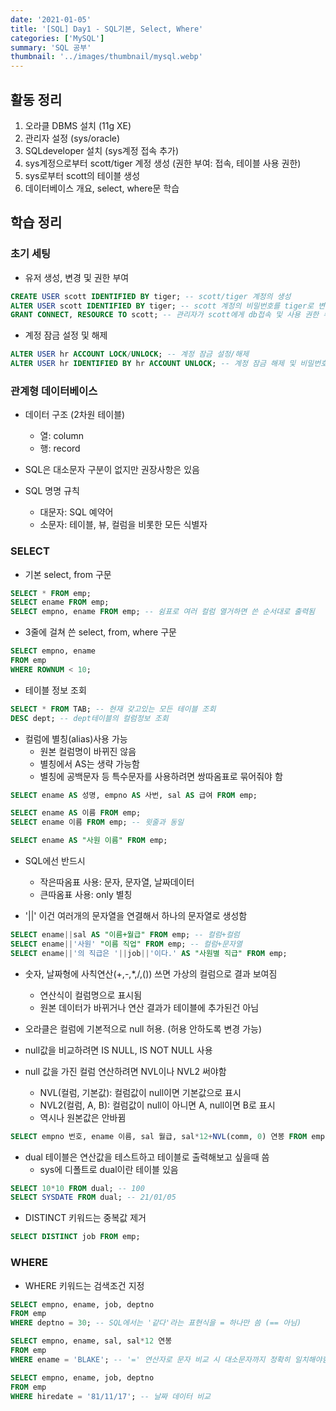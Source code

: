 ```yaml
---
date: '2021-01-05'
title: '[SQL] Day1 - SQL기본, Select, Where'
categories: ['MySQL']
summary: 'SQL 공부'
thumbnail: '../images/thumbnail/mysql.webp'
---
```


## 활동 정리

1. 오라클 DBMS 설치 (11g XE)
2. 관리자 설정 (sys/oracle)
3. SQLdeveloper 설치 (sys계정 접속 추가)
4. sys계정으로부터 scott/tiger 계정 생성 (권한 부여: 접속, 테이블 사용 권한)
5. sys로부터 scott의 테이블 생성
6. 데이터베이스 개요, select, where문 학습


## 학습 정리

### 초기 세팅

- 유저 생성, 변경 및 권한 부여

```sql
CREATE USER scott IDENTIFIED BY tiger; -- scott/tiger 계정의 생성
ALTER USER scott IDENTIFIED BY tiger; -- scott 계정의 비밀번호를 tiger로 변경
GRANT CONNECT, RESOURCE TO scott; -- 관리자가 scott에게 db접속 및 사용 권한 부여
```

- 계정 잠금 설정 및 해제

```sql
ALTER USER hr ACCOUNT LOCK/UNLOCK; -- 계정 잠금 설정/해제
ALTER USER hr IDENTIFIED BY hr ACCOUNT UNLOCK; -- 계정 잠금 해제 및 비밀번호 변경
```


### 관계형 데이터베이스

- 데이터 구조 (2차원 테이블)
	- 열: column
	- 행: record

- SQL은 대소문자 구분이 없지만 권장사항은 있음
- SQL 명명 규칙
	- 대문자: SQL 예약어
	- 소문자: 테이블, 뷰, 컬럼을 비롯한 모든 식별자

### SELECT

- 기본 select, from 구문

```sql
SELECT * FROM emp;
SELECT ename FROM emp;
SELECT empno, ename FROM emp; -- 쉼표로 여러 컬럼 열거하면 쓴 순서대로 출력됨
```

- 3줄에 걸쳐 쓴 select, from, where 구문

```sql
SELECT empno, ename
FROM emp
WHERE ROWNUM < 10;
```

- 테이블 정보 조회

```sql
SELECT * FROM TAB; -- 현재 갖고있는 모든 테이블 조회
DESC dept; -- dept테이블의 컬럼정보 조회
```

- 컬럼에 별칭(alias)사용 가능
	- 원본 컬럼명이 바뀌진 않음
	- 별칭에서 AS는 생략 가능함
	- 별칭에 공백문자 등 특수문자를 사용하려면 쌍따옴표로 묶어줘야 함

```sql
SELECT ename AS 성명, empno AS 사번, sal AS 급여 FROM emp;

SELECT ename AS 이름 FROM emp;
SELECT ename 이름 FROM emp; -- 윗줄과 동일

SELECT ename AS "사원 이름" FROM emp;
```

- SQL에선 반드시
	- 작은따옴표 사용: 문자, 문자열, 날짜데이터
	- 큰따옴표 사용: only 별칭

- '&#124;&#124;' 이건 여러개의 문자열을 연결해서 하나의 문자열로 생성함

```sql
SELECT ename||sal AS "이름+월급" FROM emp; -- 컬럼+컬럼
SELECT ename||'사원' "이름 직업" FROM emp; -- 컬럼+문자열
SELECT ename||'의 직급은 '||job||'이다.' AS "사원별 직급" FROM emp;
```

- 숫자, 날짜형에 사칙연산(+,-,*,/,()) 쓰면 가상의 컬럼으로 결과 보여짐
	- 연산식이 컬럼명으로 표시됨
	- 원본 데이터가 바뀌거나 연산 결과가 테이블에 추가된건 아님

- 오라클은 컬럼에 기본적으로 null 허용. (허용 안하도록 변경 가능)
- null값을 비교하려면 IS NULL, IS NOT NULL 사용
- null 값을 가진 컬럼 연산하려면 NVL이나 NVL2 써야함
	- NVL(컬럼, 기본값): 컬럼값이 null이면 기본값으로 표시
	- NVL2(컬럼, A, B): 컬럼값이 null이 아니면 A, null이면 B로 표시
	- 역시나 원본값은 안바뀜

```sql
SELECT empno 번호, ename 이름, sal 월급, sal*12+NVL(comm, 0) 연봉 FROM emp;
```

- dual 테이블은 연산값을 테스트하고 테이블로 출력해보고 싶을때 씀
	- sys에 디폴트로 dual이란 테이블 있음

```sql
SELECT 10*10 FROM dual; -- 100
SELECT SYSDATE FROM dual; -- 21/01/05
```

- DISTINCT 키워드는 중복값 제거

```sql
SELECT DISTINCT job FROM emp;
```


### WHERE

- WHERE 키워드는 검색조건 지정

```sql
SELECT empno, ename, job, deptno
FROM emp
WHERE deptno = 30; -- SQL에서는 '같다'라는 표현식을 = 하나만 씀 (== 아님)
```

```sql
SELECT empno, ename, sal, sal*12 연봉
FROM emp
WHERE ename = 'BLAKE'; -- '=' 연산자로 문자 비교 시 대소문자까지 정확히 일치해야함
```

```sql
SELECT empno, ename, job, deptno
FROM emp
WHERE hiredate = '81/11/17'; -- 날짜 데이터 비교
```